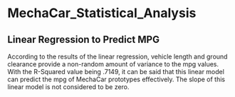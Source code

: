 # MechaCar_Statistical_Analysis

## Linear Regression to Predict MPG

According to the results of the linear regression, vehicle length and ground clearance provide a non-random amount of variance to the mpg values. With the R-Squared value being .7149, it can be said that this linear model can predict the mpg of MechaCar prototypes effectively. The slope of this linear model is not considered to be zero. 
